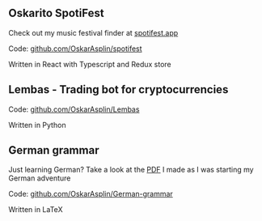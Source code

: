 ## Oskarito SpotiFest

Check out my music festival finder at [spotifest.app](https://www.spotifest.app/)

Code: [github.com/OskarAsplin/spotifest](https://github.com/OskarAsplin/spotifest)

Written in React with Typescript and Redux store

## Lembas - Trading bot for cryptocurrencies

Code: [github.com/OskarAsplin/Lembas](https://github.com/OskarAsplin/Lembas)

Written in Python

## German grammar

Just learning German? Take a look at the [PDF]() I made as I was starting my German adventure

Code: [github.com/OskarAsplin/German-grammar](https://github.com/OskarAsplin/German-grammar)

Written in LaTeX

